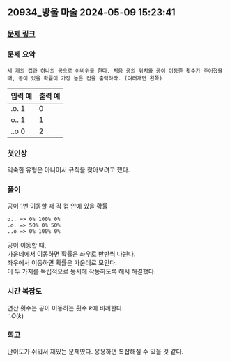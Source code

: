 ## 20934_방울 마술 2024-05-09 15:23:41
### [문제 링크](https://swexpertacademy.com/main/code/problem/problemDetail.do?contestProbId=AY9QTGqqcckDFAVF)

### 문제 요약
    세 개의 컵과 하나의 공으로 야바위를 한다. 처음 공의 위치와 공이 이동한 횟수가 주어졌을 때, 공이 있을 확률이 가장 높은 컵을 출력하라. (여러개면 왼쪽)
    
| 입력 예 | 출력 예 |
| --- | --- |
| .o. 1| 0 |
| o.. 1| 1 |
| ..o 0| 2 |

### 첫인상
익숙한 유형은 아니어서 규칙을 찾아보려고 했다.

### 풀이   

공이 1번 이동할 때 각 컵 안에 있을 확률

    o.. => 0% 100% 0%
    .o. => 50% 0% 50%
    ..o => 0% 100% 0%

공이 이동할 때,  
가운데에서 이동하면 확률은 좌우로 반반씩 나뉜다.  
좌우에서 이동하면 확률은 가운데로 모인다.  
이 두 가지를 독립적으로 동시에 작동하도록 해서 해결했다.

### 시간 복잡도
연산 횟수는 공이 이동하는 횟수 $k$에 비례한다.  
$∴ O(k)$

### 회고
난이도가 쉬워서 재밌는 문제였다. 응용하면 복잡해질 수 있을 것 같다.